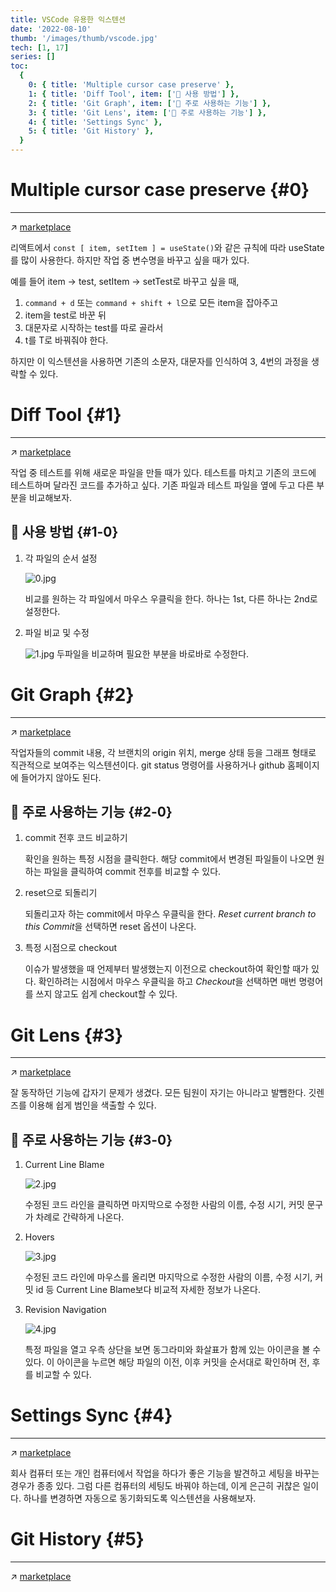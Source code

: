 ```yaml
---
title: VSCode 유용한 익스텐션
date: '2022-08-10'
thumb: '/images/thumb/vscode.jpg'
tech: [1, 17]
series: []
toc:
  {
    0: { title: 'Multiple cursor case preserve' },
    1: { title: 'Diff Tool', item: ['🔎 사용 방법'] },
    2: { title: 'Git Graph', item: ['🔎 주로 사용하는 기능'] },
    3: { title: 'Git Lens', item: ['🔎 주로 사용하는 기능'] },
    4: { title: 'Settings Sync' },
    5: { title: 'Git History' },
  }
---
```


# Multiple cursor case preserve {#0}

---

↗️ [marketplace](https://marketplace.visualstudio.com/items?itemName=Cardinal90.multi-cursor-case-preserve)

리액트에서 `const [ item, setItem ] = useState()`와 같은 규칙에 따라 useState를 많이 사용한다. 하지만 작업 중 변수명을 바꾸고 싶을 때가 있다.

예를 들어 item → test, setItem → setTest로 바꾸고 싶을 때,

1. `command + d` 또는 `command + shift + l`으로 모든 item을 잡아주고
2. item을 test로 바꾼 뒤
3. 대문자로 시작하는 test를 따로 골라서
4. t를 T로 바꿔줘야 한다.

하지만 이 익스텐션을 사용하면 기존의 소문자, 대문자를 인식하여 3, 4번의 과정을 생략할 수 있다.

# Diff Tool {#1}

---

↗️ [marketplace](https://marketplace.visualstudio.com/items?itemName=jinsihou.diff-tool)

작업 중 테스트를 위해 새로운 파일을 만들 때가 있다. 테스트를 마치고 기존의 코드에 테스트하며 달라진 코드를 추가하고 싶다. 기존 파일과 테스트 파일을 옆에 두고 다른 부분을 비교해보자.

## 🔎 사용 방법 {#1-0}

1. 각 파일의 순서 설정

   ![0.jpg](/images/blog/220800/0.jpg)

   비교를 원하는 각 파일에서 마우스 우클릭을 한다. 하나는 1st, 다른 하나는 2nd로 설정한다.

2. 파일 비교 및 수정

   ![1.jpg](/images/blog/220800/1.jpg)
   두파일을 비교하며 필요한 부분을 바로바로 수정한다.

# Git Graph {#2}

---

↗️ [marketplace](https://marketplace.visualstudio.com/items?itemName=mhutchie.git-graph)

작업자들의 commit 내용, 각 브랜치의 origin 위치, merge 상태 등을 그래프 형태로 직관적으로 보여주는 익스텐션이다. git status 명령어를 사용하거나 github 홈페이지에 들어가지 않아도 된다.

## 🔎 주로 사용하는 기능 {#2-0}

1. commit 전후 코드 비교하기

   확인을 원하는 특정 시점을 클릭한다. 해당 commit에서 변경된 파일들이 나오면 원하는 파일을 클릭하여 commit 전후를 비교할 수 있다.

2. reset으로 되돌리기

   되돌리고자 하는 commit에서 마우스 우클릭을 한다. *Reset current branch to this Commit*을 선택하면 reset 옵션이 나온다.

3. 특정 시점으로 checkout

   이슈가 발생했을 때 언제부터 발생했는지 이전으로 checkout하여 확인할 때가 있다. 확인하려는 시점에서 마우스 우클릭을 하고 *Checkout*을 선택하면 매번 명령어를 쓰지 않고도 쉽게 checkout할 수 있다.

# Git Lens {#3}

---

↗️ [marketplace](https://marketplace.visualstudio.com/items?itemName=eamodio.gitlens)

잘 동작하던 기능에 갑자기 문제가 생겼다. 모든 팀원이 자기는 아니라고 발뺌한다. 깃렌즈를 이용해 쉽게 범인을 색출할 수 있다.

## 🔎 주로 사용하는 기능 {#3-0}

1. Current Line Blame

   ![2.jpg](/images/blog/220800/2.jpg)

   수정된 코드 라인을 클릭하면 마지막으로 수정한 사람의 이름, 수정 시기, 커밋 문구가 차례로 간략하게 나온다.

2. Hovers

   ![3.jpg](/images/blog/220800/3.jpg)

   수정된 코드 라인에 마우스를 올리면 마지막으로 수정한 사람의 이름, 수정 시기, 커밋 id 등 Current Line Blame보다 비교적 자세한 정보가 나온다.

3. Revision Navigation

   ![4.jpg](/images/blog/220800/4.jpg)

   특정 파일을 열고 우측 상단을 보면 동그라미와 화살표가 함께 있는 아이콘을 볼 수 있다. 이 아이콘을 누르면 해당 파일의 이전, 이후 커밋을 순서대로 확인하며 전, 후를 비교할 수 있다.

# Settings Sync {#4}

---

↗️ [marketplace](https://marketplace.visualstudio.com/items?itemName=Shan.code-settings-sync)

회사 컴퓨터 또는 개인 컴퓨터에서 작업을 하다가 좋은 기능을 발견하고 세팅을 바꾸는 경우가 종종 있다. 그럼 다른 컴퓨터의 세팅도 바꿔야 하는데, 이게 은근히 귀찮은 일이다. 하나를 변경하면 자동으로 동기화되도록 익스텐션을 사용해보자.

# Git History {#5}

---

↗️ [marketplace](https://marketplace.visualstudio.com/items?itemName=donjayamanne.githistory)
